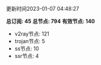 更新时间2023-01-07 04:48:27

**总订阅: 45**
**总节点: 794**
**有效节点: 140**
- v2ray节点: 121
- trojan节点: 5
- ss节点: 10
- ssr节点: 4

